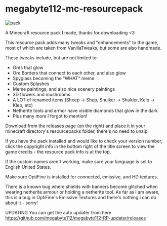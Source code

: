 # megabyte112-mc-resourcepack
![pack](https://user-images.githubusercontent.com/74556753/143097069-9ad2da30-de5d-4f56-9824-b81e0fa7d1e6.png)

A Minecraft resource pack I made, thanks for downloading <3

This resource pack adds many tweaks and "enhancements" to the game, most of which are taken from VanillaTweaks, but some are also handmade.

These tweaks include, but are not limited to:
- Ores that glow
- Ore Borders that connect to each other, and also glow
- Spyglass becoming the "WHAT" meme
- Custom Splashes
- Meme paintings, and also nice scenery paintings
- 3D flowers and mushrooms
- A LOT of renamed items (Sheep -> Shep, Shulker -> Shukler, Kelp -> Klep, etc)
- Netherite tools and armor have visible diamonds that glow in the dark
- Plus many more I forgot to mention!

Download from the releases page (on the right) and place it in your minecraft directory's resourcepacks folder, there's no need to unzip.

If you have the pack installed and would like to check your version number, click the copyright info in the bottom right of the title screen to view the game credits - the resource pack info is at the top.

If the custom names aren't working, make sure your language is set to English United States.

Make sure OptiFine is installed for connected, emissive, and HD textures.

There is a known bug where shields with banners become glitched when wearing netherite armour or holding a netherite tool. As far as I am aware, this is a bug in OptiFine's Emissive Textures and there's nothing i can do about it - sorry!


UPDATING
You can get the auto updater from here
https://github.com/megabyte112/megabyte112-RP-updater/releases
